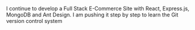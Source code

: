 I continue to develop a Full Stack E-Commerce Site with React, Express.js, MongoDB and Ant Design. I am pushing it step by step to learn the Git version control system